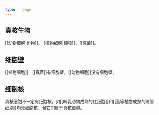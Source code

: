 ```yaml
---
type:   page
---
```


## 真核生物

[[动物细胞|动物]]、[[植物细胞|植物]]、[[真菌]]。

## 细胞壁

[[植物细胞]]、[[真菌]]有细胞壁，[[动物细胞]]没有细胞壁。

## 细胞核

真核细胞不一定有细胞核，如[[哺乳动物成熟的红细胞]]和[[高等植物成熟的筛管细胞]]均无细胞核，但它们属于真核细胞。